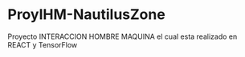# ProyIHM-NautilusZone
Proyecto INTERACCION HOMBRE MAQUINA el cual esta realizado en REACT y TensorFlow
